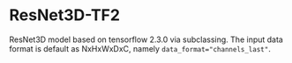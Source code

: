 # ResNet3D-TF2
ResNet3D model based on tensorflow 2.3.0 via subclassing. The input data format is default as NxHxWxDxC, namely ```data_format="channels_last"```.
